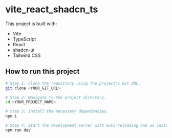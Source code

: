 # vite_react_shadcn_ts

This project is built with:

- Vite
- TypeScript
- React
- shadcn-ui
- Tailwind CSS

## How to run this project

```sh
# Step 1: Clone the repository using the project's Git URL.
git clone <YOUR_GIT_URL>

# Step 2: Navigate to the project directory.
cd <YOUR_PROJECT_NAME>

# Step 3: Install the necessary dependencies.
npm i

# Step 4: Start the development server with auto-reloading and an instant preview.
npm run dev
```
